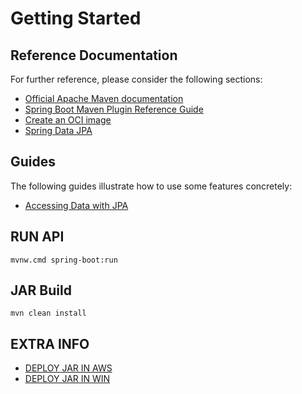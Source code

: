 # Getting Started

## Reference Documentation

For further reference, please consider the following sections:

* [Official Apache Maven documentation](https://maven.apache.org/guides/index.html)
* [Spring Boot Maven Plugin Reference Guide](https://docs.spring.io/spring-boot/docs/2.4.0/maven-plugin/reference/html/)
* [Create an OCI image](https://docs.spring.io/spring-boot/docs/2.4.0/maven-plugin/reference/html/#build-image)
* [Spring Data JPA](https://docs.spring.io/spring-boot/docs/2.4.0/reference/htmlsingle/#boot-features-jpa-and-spring-data)

## Guides

The following guides illustrate how to use some features concretely:

* [Accessing Data with JPA](https://spring.io/guides/gs/accessing-data-jpa/)

## RUN API

``` batch
mvnw.cmd spring-boot:run
```

## JAR Build

``` batch
mvn clean install
```

## EXTRA INFO

* [DEPLOY JAR IN AWS](https://www.youtube.com/watch?v=LJkkFx7zJJQ)
* [DEPLOY JAR IN WIN](https://www.youtube.com/watch?v=OOVE_g6F8mQ)
